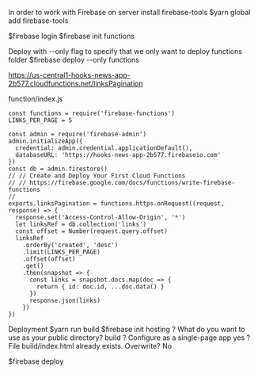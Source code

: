In order to work with Firebase on server install firebase-tools
$yarn global add firebase-tools

$firebase login
$firebase init functions

Deploy with --only flag to specify that we only want to deploy functions folder
$firebase deploy --only functions

 https://us-central1-hooks-news-app-2b577.cloudfunctions.net/linksPagination


function/index.js
```
const functions = require('firebase-functions')
LINKS_PER_PAGE = 5

const admin = require('firebase-admin')
admin.initializeApp({
  credential: admin.credential.applicationDefault(),
  databaseURL: 'https://hooks-news-app-2b577.firebaseio.com'
})
const db = admin.firestore()
// // Create and Deploy Your First Cloud Functions
// // https://firebase.google.com/docs/functions/write-firebase-functions
//
exports.linksPagination = functions.https.onRequest((request, response) => {
  response.set('Access-Control-Allow-Origin', '*')
  let linksRef = db.collection('links')
  const offset = Number(request.query.offset)
  linksRef
    .orderBy('created', 'desc')
    .limit(LINKS_PER_PAGE)
    .offset(offset)
    .get()
    .then(snapshot => {
      const links = snapshot.docs.map(doc => {
        return { id: doc.id, ...doc.data() }
      })
      response.json(links)
    })
})
```


Deployment
$yarn run build
$firebase init hosting
? What do you want to use as your public directory?
build
? Configure as a single-page app 
yes
? File build/index.html already exists. Overwrite?
No

$firebase deploy